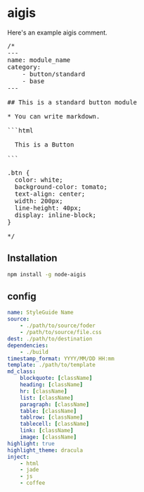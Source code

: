 # aigis

Here's an example aigis comment.

<pre>
/*
---
name: module_name
category:
    - button/standard
    - base
---

## This is a standard button module

* You can write markdown.

```html
<a class="btn">
  This is a Button
</a>
```

.btn {
  color: white;
  background-color: tomato;
  text-align: center;
  width: 200px;
  line-height: 40px;
  display: inline-block;
}

*/
</pre>

## Installation

```sh
npm install -g node-aigis
```

## config

```yaml
name: StyleGuide Name
source:
    - ./path/to/source/foder
    - /path/to/source/file.css
dest: ./path/to/destination
dependencies:
    - ./build
timestamp_format: YYYY/MM/DD HH:mm
template: ./path/to/template
md_class:
    blockquote: [className]
    heading: [className]
    hr: [className]
    list: [className]
    paragraph: [className]
    table: [className]
    tablrow: [className]
    tablecell: [className]
    link: [className]
    image: [className]
highlight: true
highlight_theme: dracula
inject:
    - html
    - jade
    - js
    - coffee
```
